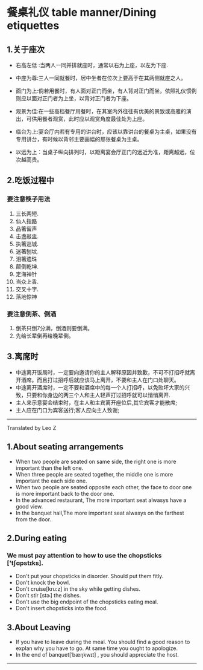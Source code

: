 ﻿餐桌礼仪  table manner/Dining etiquettes
========================================
## 1.关于座次
* 右高左低 :当两人一同并排就座时，通常以右为上座，以左为下座.

* 中座为尊:三人一同就餐时，居中坐者在位次上要高于在其两侧就座之人。

* 面门为上:倘若用餐时，有人面对正门而坐，有人背对正门而坐，依照礼仪惯例则应以面对正门者为上坐，以背对正门者为下座。

* 观景为佳:在一些高档餐厅用餐时，在其室内外往往有优美的景致或高雅的演出，可供用餐者观赏，此时应以观赏角度最佳处为上座。

* 临台为上:宴会厅内若有专用的讲台时，应该以靠讲台的餐桌为主桌，如果没有专用讲台，有时候以背邻主要画幅的那张餐桌为主桌。

* 以远为上：当桌子纵向排列时，以距离宴会厅正门的远近为准，距离越远，位次越高贵。

## 2.吃饭过程中
### 要注意筷子用法
1. 三长两短. 
2. 仙人指路
3. 品箸留声
4. 击盏敲盅.
5. 执箸巡城.
6. 迷箸刨坟.
7. 泪箸遗珠 
8. 颠倒乾坤.
9. 定海神针
10. 当众上香.
11. 交叉十字.
12. 落地惊神

### 要注意倒茶、倒酒
1. 倒茶只倒7分满，倒酒则要倒满。
2. 先给长辈倒再给晚辈倒。

## 3.离席时
* 中途离开饭局时，一定要向邀请你的主人解释原因并致歉，不可不打招呼就离开酒席。而且打过招呼后就应该马上离开，不要和主人在门口处聊天。
* 中途离开酒席时，一定不要和酒席中的每一个人打招呼，以免败坏大家的兴致，只要和你身边的两三个人和主人轻声打过招呼就可以悄悄离开.
* 主人来示意宴会结束时，在主人和主宾离开座位后,其它宾客才能散席;
* 主人应在门口为宾客送行;客人应向主人致谢;

***

Translated by Leo Z

## 1.About seating arrangements
* When two people are seated on same side, the right one is more important than the left one.
* When three people are seated together, the middle one is more important the each side one.
* When two people are seated opposite each other, the face to door one is more important back to the door one.
* In the advanced restaurant, The more important seat alwasys have a good view.
* In the banquet hall,The more important seat alwasys on the farthest from the door.


## 2.During eating
### We must pay attention to how to use the chopsticks ['tʃɑpstɪks].
* Don't put your chopsticks in disorder. Should put them fitly.
* Don't knock the bowl.
* Don't cruise[kru:z] in the sky while getting dishes.
* Don't stir [stɚ] the dishes.
* Don't use the big endpoint of the chopsticks eating meal.
* Don't insert chopsticks into the food.

## 3.About Leaving 
* If you have to leave during the meal. You should find a good reason to explan why you have to go. At same time you ought to apologize.
* In the end of banquet[ˈbæŋkwɪt] , you should appreciate the host.

***



